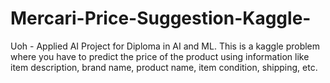 # Mercari-Price-Suggestion-Kaggle-
Uoh - Applied AI Project for Diploma in AI and ML. This is a kaggle problem where you have to predict the price of the product using information like item description, brand name, product name, item condition, shipping, etc. 
